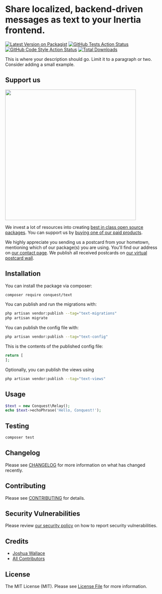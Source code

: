 # Share localized, backend-driven messages as text to your Inertia frontend.

[![Latest Version on Packagist](https://img.shields.io/packagist/v/conquest/relay.svg?style=flat-square)](https://packagist.org/packages/conquest/text)
[![GitHub Tests Action Status](https://img.shields.io/github/actions/workflow/status/conquest/text/run-tests.yml?branch=main&label=tests&style=flat-square)](https://github.com/conquest/text/actions?query=workflow%3Arun-tests+branch%3Amain)
[![GitHub Code Style Action Status](https://img.shields.io/github/actions/workflow/status/conquest/text/fix-php-code-style-issues.yml?branch=main&label=code%20style&style=flat-square)](https://github.com/conquest/text/actions?query=workflow%3A"Fix+PHP+code+style+issues"+branch%3Amain)
[![Total Downloads](https://img.shields.io/packagist/dt/conquest/relay.svg?style=flat-square)](https://packagist.org/packages/conquest/text)

This is where your description should go. Limit it to a paragraph or two. Consider adding a small example.

## Support us

[<img src="https://github-ads.s3.eu-central-1.amazonaws.com/relay.jpg?t=1" width="419px" />](https://spatie.be/github-ad-click/text)

We invest a lot of resources into creating [best in class open source packages](https://spatie.be/open-source). You can support us by [buying one of our paid products](https://spatie.be/open-source/support-us).

We highly appreciate you sending us a postcard from your hometown, mentioning which of our package(s) you are using. You'll find our address on [our contact page](https://spatie.be/about-us). We publish all received postcards on [our virtual postcard wall](https://spatie.be/open-source/postcards).

## Installation

You can install the package via composer:

```bash
composer require conquest/text
```

You can publish and run the migrations with:

```bash
php artisan vendor:publish --tag="text-migrations"
php artisan migrate
```

You can publish the config file with:

```bash
php artisan vendor:publish --tag="text-config"
```

This is the contents of the published config file:

```php
return [
];
```

Optionally, you can publish the views using

```bash
php artisan vendor:publish --tag="text-views"
```

## Usage

```php
$text = new Conquest\Relay();
echo $text->echoPhrase('Hello, Conquest!');
```

## Testing

```bash
composer test
```

## Changelog

Please see [CHANGELOG](CHANGELOG.md) for more information on what has changed recently.

## Contributing

Please see [CONTRIBUTING](CONTRIBUTING.md) for details.

## Security Vulnerabilities

Please review [our security policy](../../security/policy) on how to report security vulnerabilities.

## Credits

- [Joshua Wallace](https://github.com/jdw5)
- [All Contributors](../../contributors)

## License

The MIT License (MIT). Please see [License File](LICENSE.md) for more information.
